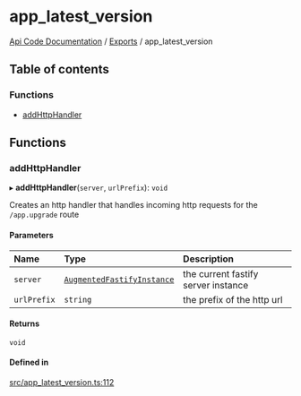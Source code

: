 # app\_latest\_version
 
[Api Code Documentation](../README.md) / [Exports](../modules.md) / app\_latest\_version

## Table of contents

### Functions

- [addHttpHandler](app_latest_version.md#addhttphandler)

## Functions

### addHttpHandler

▸ **addHttpHandler**(`server`, `urlPrefix`): `void`

Creates an http handler that handles incoming http requests for the `/app.upgrade` route

#### Parameters

| Name | Type | Description |
| :------ | :------ | :------ |
| `server` | [`AugmentedFastifyInstance`](../interfaces/types.AugmentedFastifyInstance.md) | the current fastify server instance |
| `urlPrefix` | `string` | the prefix of the http url |

#### Returns

`void`

#### Defined in

[src/app_latest_version.ts:112](https://github.com/openkfw/TruBudget/blob/e3c318d/api/src/app_latest_version.ts#L112)
